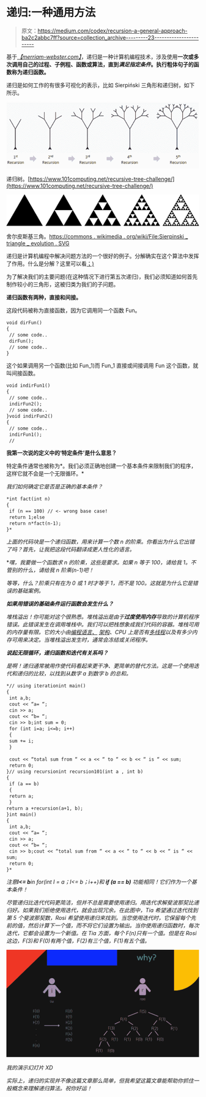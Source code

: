 # 递归:一种通用方法

> 原文：<https://medium.com/codex/recursion-a-general-approach-ba2c2abbc7ff?source=collection_archive---------23----------------------->

基于[*【merriam-webster.com】*](https://www.merriam-webster.com/dictionary/recursion)，递归是一种计算机编程技术，涉及使用**一次或多次调用自己的过程、子例程、函数或算法，直到*满足指定条件*。执行粗体句子的函数称为递归函数。**

递归是如何工作的有很多可视化的表示，比如 Sierpiński 三角形和递归树，如下所示。

![](img/991334ad427182a635892012fe4d0e88.png)

递归树。[https://www.101computing.net/recursive-tree-challenge/](https://www.101computing.net/recursive-tree-challenge/)

![](img/45d26f1fce2ccfbd35475baad8d515e7.png)

舍尔皮斯基三角。[https://commons . wikimedia . org/wiki/File:Sierpinski _ triangle _ evolution . SVG](https://commons.wikimedia.org/wiki/File:Sierpinski_triangle_evolution.svg)

递归是计算机编程中解决问题方法的一个很好的例子。分解确实在这个算法中发挥了作用。什么是分解？这里可以看[；)](https://medium.com/p/e5f211260134/edit)

为了解决我们的主要问题(在这种情况下进行第五次递归)，我们必须知道如何首先制作较小的三角形，这被归类为我们的子问题。

**递归函数有两种，直接和间接。**

这段代码被称为直接函数，因为它调用同一个函数 Fun。

```
void dirFun()
{
 // some code..
 dirFun();
 // some code..
}
```

这个如果调用另一个函数(比如 Fun_1)而 Fun_1 直接或间接调用 Fun 这个函数，就叫间接函数。

```
void indirFun1()
{
 // some code..
 indirFun2();
 // some code..
}void indirFun2()
{
 // some code..
 indirFun1();
 //
```

**我第一次说的定义中的‘特定条件’是什么意思？**

特定条件通常也被称为*。我们必须正确地创建一个基本条件来限制我们的程序，这样它就不会是一个无限循环。*

*我们如何确定它是否是正确的基本条件？*

```
*int fact(int n)
{
 if (n == 100) // <- wrong base case!
 return 1;else
 return n*fact(n-1);
}*
```

*上面的代码块是一个递归函数，用来计算一个数 n 的阶乘。你看出为什么它出错了吗？首先，让我把这段代码翻译成更人性化的语言。*

**嘿，我要做一个函数求 n 的阶乘，这些是要求。如果 n 等于 100，请给我 1。不管别的什么，请给我 n *阶乘(n-1)吧！**

*等等，什么？阶乘只有在为 0 或 1 时才等于 1，而不是 100。这就是为什么它是错误的基础案例。*

***如果用错误的基础条件运行函数会发生什么？***

*堆栈溢出！你可能对这个很熟悉。堆栈溢出是由于**过度使用内存**导致的计算机程序错误。此错误发生在调用堆栈中。我们可以把栈想象成我们代码的容器。堆栈可用的内存量有限。它的大小由[编程语言、](https://en.wikipedia.org/wiki/Programming_language) [架构](https://en.wikipedia.org/wiki/Computer_architecture)、CPU 上是否有[多线程](https://en.wikipedia.org/wiki/Multithreading_(computer_architecture))以及有多少内存可用来决定。当堆栈溢出发生时，通常会冻结或关闭程序。*

***说起无限循环，递归函数和迭代有关系吗？***

*是啊！递归通常被用作使代码看起来更干净、更简单的替代方法。这是一个使用迭代和递归的比较，以找到从数字 a 到数字 b 的总和。*

```
*// using iterationint main()
{
 int a,b;
 cout << “a= “;
 cin >> a;
 cout << “b= “;
 cin >> b;int sum = 0;
 for (int i=a; i<=b; i++)
 {
 sum += i;
 }

 cout << “total sum from “ << a << “ to “ << b << “ is “ << sum;
 return 0;
}// using recursionint recursion101(int a , int b)
{
 if (a == b)
 {
 return a;
 }
return a +recursion(a+1, b);
}int main()
{
 int a,b;
 cout << “a= “;
 cin >> a;
 cout << “b= “;
 cin >> b;cout << “total sum from “ << a << “ to “ << b << “ is “ << sum;
 return 0;
}*
```

*注意**I<= b**in for(int I = a；I<= b；i++)和 **if (a == b)** 功能相同！它们作为一个基本条件！*

*尽管递归比迭代代码更简洁，但并不总是需要使用递归。用迭代求解斐波那契比递归好。如果我们拒绝使用迭代，就会出现冗余。在此图中，Tia 希望通过迭代找到第 5 个斐波那契数，Rosi 希望使用递归来找到。当您使用迭代时，它保留每个先前的值，然后计算下一个值，而不将它们设置为输出。当你使用递归函数时，每次迭代，它都会设置为一个新值。在 Tia 方面，每个 F(n)只有一个值。但是在 Rosi 这边，F(3)和 F(0)有两个值，F(2)有三个值，F(1)有五个值。*

*![](img/d5d0eb2255983804dd4adfb6e5e9bab5.png)*

*我的演示幻灯片 XD*

*实际上，递归的实现并不像这篇文章那么简单，但我希望这篇文章能帮助你抓住一般概念来理解递归算法。祝你好运！*